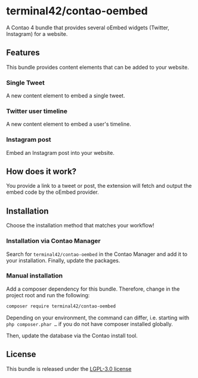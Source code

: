 
# terminal42/contao-oembed

A Contao 4 bundle that provides several oEmbed widgets (Twitter, Instagram) for a website.


## Features

This bundle provides content elements that can be added to your website.

### Single Tweet

A new content element to embed a single tweet.

### Twitter user timeline

A new content element to embed a user's timeline.

### Instagram post

Embed an Instagram post into your website.

## How does it work?

You provide a link to a tweet or post, the extension will fetch and output the embed code by the oEmbed provider.


## Installation

Choose the installation method that matches your workflow!

### Installation via Contao Manager

Search for `terminal42/contao-oembed` in the Contao Manager and add it to your installation. Finally, update the 
packages.

### Manual installation

Add a composer dependency for this bundle. Therefore, change in the project root and run the following:

```bash
composer require terminal42/contao-oembed
```

Depending on your environment, the command can differ, i.e. starting with `php composer.phar …` if you do not have 
composer installed globally.

Then, update the database via the Contao install tool.


## License

This bundle is released under the [LGPL-3.0 license](LICENSE)
